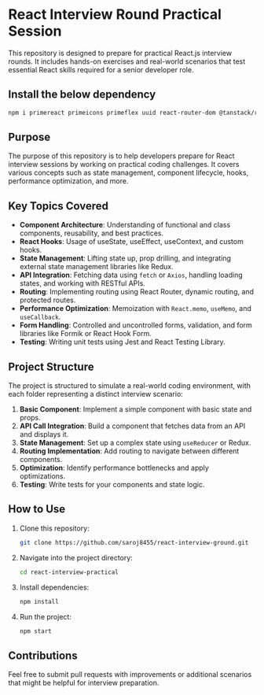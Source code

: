# React Interview Round Practical Session

This repository is designed to prepare for practical React.js interview rounds. It includes hands-on exercises and real-world scenarios that test essential React skills required for a senior developer role.

## Install the below dependency

```sh
npm i primereact primeicons primeflex uuid react-router-dom @tanstack/react-query --save
```

## Purpose

The purpose of this repository is to help developers prepare for React interview sessions by working on practical coding challenges. It covers various concepts such as state management, component lifecycle, hooks, performance optimization, and more.

## Key Topics Covered

- **Component Architecture**: Understanding of functional and class components, reusability, and best practices.
- **React Hooks**: Usage of useState, useEffect, useContext, and custom hooks.
- **State Management**: Lifting state up, prop drilling, and integrating external state management libraries like Redux.
- **API Integration**: Fetching data using `fetch` or `Axios`, handling loading states, and working with RESTful APIs.
- **Routing**: Implementing routing using React Router, dynamic routing, and protected routes.
- **Performance Optimization**: Memoization with `React.memo`, `useMemo`, and `useCallback`.
- **Form Handling**: Controlled and uncontrolled forms, validation, and form libraries like Formik or React Hook Form.
- **Testing**: Writing unit tests using Jest and React Testing Library.

## Project Structure

The project is structured to simulate a real-world coding environment, with each folder representing a distinct interview scenario:

1. **Basic Component**: Implement a simple component with basic state and props.
2. **API Call Integration**: Build a component that fetches data from an API and displays it.
3. **State Management**: Set up a complex state using `useReducer` or Redux.
4. **Routing Implementation**: Add routing to navigate between different components.
5. **Optimization**: Identify performance bottlenecks and apply optimizations.
6. **Testing**: Write tests for your components and state logic.

## How to Use

1. Clone this repository:
   ```bash
   git clone https://github.com/saroj8455/react-interview-ground.git
   ```
2. Navigate into the project directory:
   ```bash
   cd react-interview-practical
   ```
3. Install dependencies:
   ```bash
   npm install
   ```
4. Run the project:
   ```bash
   npm start
   ```

## Contributions

Feel free to submit pull requests with improvements or additional scenarios that might be helpful for interview preparation.
